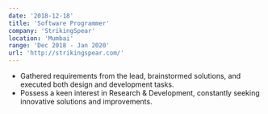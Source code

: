 ```yaml
---
date: '2018-12-18'
title: 'Software Programmer'
company: 'StrikingSpear'
location: 'Mumbai'
range: 'Dec 2018 - Jan 2020'
url: 'http://strikingspear.com/'
---
```


- Gathered requirements from the lead, brainstormed solutions, and executed both design and development tasks.
- Possess a keen interest in Research & Development, constantly seeking innovative solutions and improvements.
